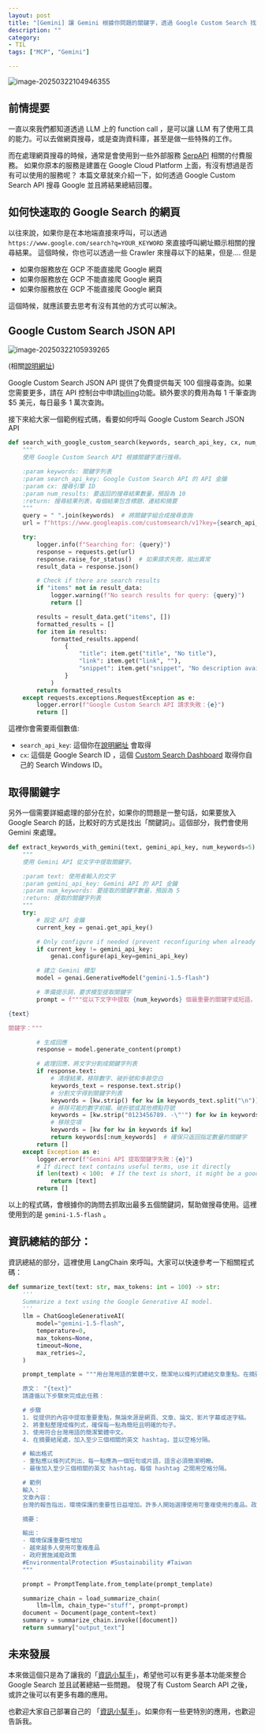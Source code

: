 ```yaml
---
layout: post
title: "[Gemini] 讓 Gemini 根據你問題的關鍵字，透過 Google Custom Search 找到結果總結回覆"
description: ""
category: 
- TIL
tags: ["MCP", "Gemini"]

---
```




![image-20250322104946355](../images/2022/image-20250322104946355.png)

## 前情提要

一直以來我們都知道透過 LLM 上的 function call ，是可以讓 LLM 有了使用工具的能力。可以去做網頁搜尋，或是查詢資料庫，甚至是做一些特殊的工作。 

而在處理網頁搜尋的時候，通常是會使用到一些外部服務 [SerpAPI](https://serpapi.com/)  相關的付費服務。 如果你原本的服務是建置在 Google Cloud Platform 上面，有沒有想過是否有可以使用的服務呢？ 本篇文章就來介紹一下，如何透過 Google Custom Search API 搜尋 Google 並且將結果總結回覆。



## 如何快速取的 Google Search 的網頁

以往來說，如果你是在本地端直接來呼叫，可以透過 `https://www.google.com/search?q=YOUR_KEYWORD` 來直接呼叫網址顯示相關的搜尋結果。 這個時候，你也可以透過一些 Crawler 來搜尋以下的結果，但是.... 但是

- 如果你服務放在 GCP 不能直接爬 Google 網頁
- 如果你服務放在 GCP 不能直接爬 Google 網頁
- 如果你服務放在 GCP 不能直接爬 Google 網頁

這個時候，就應該要去思考有沒有其他的方式可以解決。



## Google Custom Search JSON API

![image-20250322105939265](../images/2022/image-20250322105939265.png)

(相關[說明網址](https://developers.google.com/custom-search/v1/overview?hl=zh-tw))

Google Custom Search JSON API 提供了免費提供每天 100 個搜尋查詢。如果您需要更多，請在 API 控制台中申請[billing](https://cloud.google.com/billing/docs/how-to/manage-billing-account?hl=zh-tw)功能。額外要求的費用為每 1 千筆查詢 $5 美元，每日最多 1 萬次查詢。

接下來給大家一個範例程式碼，看要如何呼叫 Google Custom Search JSON API

```python
def search_with_google_custom_search(keywords, search_api_key, cx, num_results=10):
    """
    使用 Google Custom Search API 根據關鍵字進行搜尋。

    :param keywords: 關鍵字列表
    :param search_api_key: Google Custom Search API 的 API 金鑰
    :param cx: 搜尋引擎 ID
    :param num_results: 要返回的搜尋結果數量，預設為 10
    :return: 搜尋結果列表，每個結果包含標題、連結和摘要
    """
    query = " ".join(keywords)  # 將關鍵字組合成搜尋查詢
    url = f"https://www.googleapis.com/customsearch/v1?key={search_api_key}&cx={cx}&q={query}&num={num_results}"

    try:
        logger.info(f"Searching for: {query}")
        response = requests.get(url)
        response.raise_for_status()  # 如果請求失敗，拋出異常
        result_data = response.json()

        # Check if there are search results
        if "items" not in result_data:
            logger.warning(f"No search results for query: {query}")
            return []

        results = result_data.get("items", [])
        formatted_results = []
        for item in results:
            formatted_results.append(
                {
                    "title": item.get("title", "No title"),
                    "link": item.get("link", ""),
                    "snippet": item.get("snippet", "No description available"),
                }
            )
        return formatted_results
    except requests.exceptions.RequestException as e:
        logger.error(f"Google Custom Search API 請求失敗：{e}")
        return []
```



這裡你會需要兩個數值:

- `search_api_key`:  這個你在[說明網址](https://developers.google.com/custom-search/v1/overview?hl=zh-tw) 會取得
- `cx`: 這個是 Google Search ID ，這個 [Custom Search Dashboard](https://programmablesearchengine.google.com/controlpanel/overview)   取得你自己的 Search Windows ID。



## 取得關鍵字

另外一個需要詳細處理的部分在於，如果你的問題是一整句話，如果要放入 Google Search 的話，比較好的方式是找出「關鍵詞」。這個部分，我們會使用 Gemini 來處理。

```python
def extract_keywords_with_gemini(text, gemini_api_key, num_keywords=5):
    """
    使用 Gemini API 從文字中提取關鍵字。

    :param text: 使用者輸入的文字
    :param gemini_api_key: Gemini API 的 API 金鑰
    :param num_keywords: 要提取的關鍵字數量，預設為 5
    :return: 提取的關鍵字列表
    """
    try:
        # 設定 API 金鑰
        current_key = genai.get_api_key()

        # Only configure if needed (prevent reconfiguring when already set correctly)
        if current_key != gemini_api_key:
            genai.configure(api_key=gemini_api_key)

        # 建立 Gemini 模型
        model = genai.GenerativeModel("gemini-1.5-flash")

        # 準備提示詞，要求模型提取關鍵字
        prompt = f"""從以下文字中提取 {num_keywords} 個最重要的關鍵字或短語，只需返回關鍵字列表，不要有額外文字：

{text}

關鍵字："""

        # 生成回應
        response = model.generate_content(prompt)

        # 處理回應，將文字分割成關鍵字列表
        if response.text:
            # 清理結果，移除數字、破折號和多餘空白
            keywords_text = response.text.strip()
            # 分割文字得到關鍵字列表
            keywords = [kw.strip() for kw in keywords_text.split("\n")]
            # 移除可能的數字前綴、破折號或其他標點符號
            keywords = [kw.strip("0123456789. -\"'") for kw in keywords]
            # 移除空項
            keywords = [kw for kw in keywords if kw]
            return keywords[:num_keywords]  # 確保只返回指定數量的關鍵字
        return []
    except Exception as e:
        logger.error(f"Gemini API 提取關鍵字失敗：{e}")
        # If direct text contains useful terms, use it directly
        if len(text) < 100:  # If the text is short, it might be a good search query already
            return [text]
        return []
```

以上的程式碼，會根據你的詢問去抓取出最多五個關鍵詞，幫助做搜尋使用。這裡使用到的是 `gemini-1.5-flash` 。



## 資訊總結的部分：

資訊總結的部分，這裡使用 LangChain 來呼叫。大家可以快速參考一下相關程式碼：

```python
def summarize_text(text: str, max_tokens: int = 100) -> str:
    '''
    Summarize a text using the Google Generative AI model.
    '''
    llm = ChatGoogleGenerativeAI(
        model="gemini-1.5-flash",
        temperature=0,
        max_tokens=None,
        timeout=None,
        max_retries=2,
    )

    prompt_template = """用台灣用語的繁體中文，簡潔地以條列式總結文章重點。在摘要後直接加入相關的英文 hashtag，以空格分隔。內容來源可以是網頁、文章、論文、影片字幕或逐字稿。

    原文： "{text}"
    請遵循以下步驟來完成此任務：

    # 步驟
    1. 從提供的內容中提取重要重點，無論來源是網頁、文章、論文、影片字幕或逐字稿。
    2. 將重點整理成條列式，確保每一點為簡短且明確的句子。
    3. 使用符合台灣用語的簡潔繁體中文。
    4. 在摘要結尾處，加入至少三個相關的英文 hashtag，並以空格分隔。

    # 輸出格式
    - 重點應以條列式列出，每一點應為一個短句或片語，語言必須簡潔明瞭。
    - 最後加入至少三個相關的英文 hashtag，每個 hashtag 之間用空格分隔。

    # 範例
    輸入：
    文章內容：
    台灣的報告指出，環境保護的重要性日益增加。許多人開始選擇使用可重複使用的產品。政府也實施了多項政策來降低廢物。

    摘要：

    輸出：
    - 環境保護重要性增加
    - 越來越多人使用可重複產品
    - 政府實施減廢政策
    #EnvironmentalProtection #Sustainability #Taiwan
    """

    prompt = PromptTemplate.from_template(prompt_template)

    summarize_chain = load_summarize_chain(
        llm=llm, chain_type="stuff", prompt=prompt)
    document = Document(page_content=text)
    summary = summarize_chain.invoke([document])
    return summary["output_text"]
```



## 未來發展

本來做這個只是為了讓我的「[資訊小幫手](https://github.com/kkdai/linebot-helper-python)」，希望他可以有更多基本功能來整合 Google Search 並且試著總結一些問題。 發現了有 Custom Search API 之後，或許之後可以有更多有趣的應用。

也歡迎大家自己部署自己的 「[資訊小幫手](https://github.com/kkdai/linebot-helper-python)」。如果你有一些更特別的應用，也歡迎告訴我。





